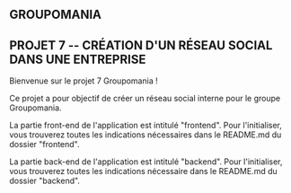 ## GROUPOMANIA ##

## PROJET 7 -- CRÉATION D'UN RÉSEAU SOCIAL DANS UNE ENTREPRISE ##

Bienvenue sur le projet 7 Groupomania !

Ce projet a pour objectif de créer un réseau social interne pour le groupe Groupomania.

La partie front-end de l'application est intitulé "frontend". Pour l'initialiser, vous trouverez toutes les indications nécessaires dans le README.md du dossier "frontend".

La partie back-end de l'application est intitulé "backend". Pour l'initialiser, vous trouverez toutes les indications nécessaire dans le README.md du dossier "backend".
